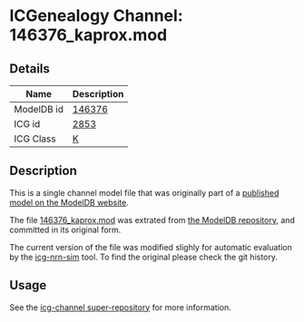 # ICGenealogy Channel: 146376\_kaprox.mod

## Details

Name | Description
---- | -----------
ModelDB id | [146376](http://senselab.med.yale.edu/ModelDB/ShowModel.cshtml?model=146376)
ICG id | [2853](http://icg.neurotheory.ox.ac.uk/channels/1/2853)
ICG Class | [K](http://icg.neurotheory.ox.ac.uk/channels/1)

## Description

This is a single channel model file that was originally part of a [published model on the ModelDB website](http://senselab.med.yale.edu/mModelDB/ShowModel.cshtml?model=146376).


The file [146376\_kaprox.mod](146376_kaprox.mod) was extrated from [the ModelDB repository](http://senselab.med.yale.edu/ModelDB/ShowModel.cshtml?model=146376), and committed in its original form.

The current version of the file was modified slighly for automatic evaluation by the [icg-nrn-sim](https://github.com/icgenealogy/icg-nrn-sim) tool. To find the original please check the git history.


## Usage

See the [icg-channel super-repository](https://github.com/icgenealogy/icg-channels) for more information.
